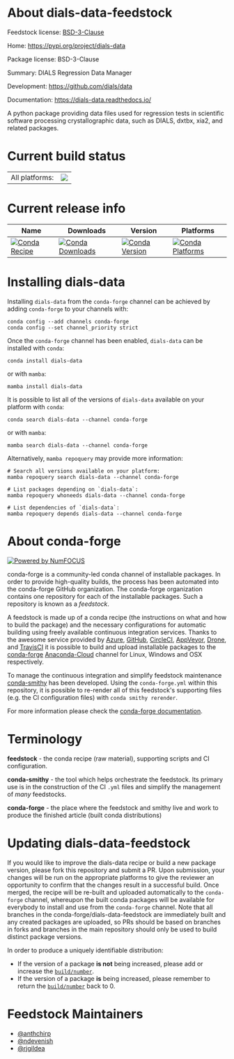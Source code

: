 About dials-data-feedstock
==========================

Feedstock license: [BSD-3-Clause](https://github.com/conda-forge/dials-data-feedstock/blob/main/LICENSE.txt)

Home: https://pypi.org/project/dials-data

Package license: BSD-3-Clause

Summary: DIALS Regression Data Manager

Development: https://github.com/dials/data

Documentation: https://dials-data.readthedocs.io/

A python package providing data files used for regression tests in
scientific software processing crystallographic data, such as DIALS,
dxtbx, xia2, and related packages.


Current build status
====================


<table><tr><td>All platforms:</td>
    <td>
      <a href="https://dev.azure.com/conda-forge/feedstock-builds/_build/latest?definitionId=7900&branchName=main">
        <img src="https://dev.azure.com/conda-forge/feedstock-builds/_apis/build/status/dials-data-feedstock?branchName=main">
      </a>
    </td>
  </tr>
</table>

Current release info
====================

| Name | Downloads | Version | Platforms |
| --- | --- | --- | --- |
| [![Conda Recipe](https://img.shields.io/badge/recipe-dials--data-green.svg)](https://anaconda.org/conda-forge/dials-data) | [![Conda Downloads](https://img.shields.io/conda/dn/conda-forge/dials-data.svg)](https://anaconda.org/conda-forge/dials-data) | [![Conda Version](https://img.shields.io/conda/vn/conda-forge/dials-data.svg)](https://anaconda.org/conda-forge/dials-data) | [![Conda Platforms](https://img.shields.io/conda/pn/conda-forge/dials-data.svg)](https://anaconda.org/conda-forge/dials-data) |

Installing dials-data
=====================

Installing `dials-data` from the `conda-forge` channel can be achieved by adding `conda-forge` to your channels with:

```
conda config --add channels conda-forge
conda config --set channel_priority strict
```

Once the `conda-forge` channel has been enabled, `dials-data` can be installed with `conda`:

```
conda install dials-data
```

or with `mamba`:

```
mamba install dials-data
```

It is possible to list all of the versions of `dials-data` available on your platform with `conda`:

```
conda search dials-data --channel conda-forge
```

or with `mamba`:

```
mamba search dials-data --channel conda-forge
```

Alternatively, `mamba repoquery` may provide more information:

```
# Search all versions available on your platform:
mamba repoquery search dials-data --channel conda-forge

# List packages depending on `dials-data`:
mamba repoquery whoneeds dials-data --channel conda-forge

# List dependencies of `dials-data`:
mamba repoquery depends dials-data --channel conda-forge
```


About conda-forge
=================

[![Powered by
NumFOCUS](https://img.shields.io/badge/powered%20by-NumFOCUS-orange.svg?style=flat&colorA=E1523D&colorB=007D8A)](https://numfocus.org)

conda-forge is a community-led conda channel of installable packages.
In order to provide high-quality builds, the process has been automated into the
conda-forge GitHub organization. The conda-forge organization contains one repository
for each of the installable packages. Such a repository is known as a *feedstock*.

A feedstock is made up of a conda recipe (the instructions on what and how to build
the package) and the necessary configurations for automatic building using freely
available continuous integration services. Thanks to the awesome service provided by
[Azure](https://azure.microsoft.com/en-us/services/devops/), [GitHub](https://github.com/),
[CircleCI](https://circleci.com/), [AppVeyor](https://www.appveyor.com/),
[Drone](https://cloud.drone.io/welcome), and [TravisCI](https://travis-ci.com/)
it is possible to build and upload installable packages to the
[conda-forge](https://anaconda.org/conda-forge) [Anaconda-Cloud](https://anaconda.org/)
channel for Linux, Windows and OSX respectively.

To manage the continuous integration and simplify feedstock maintenance
[conda-smithy](https://github.com/conda-forge/conda-smithy) has been developed.
Using the ``conda-forge.yml`` within this repository, it is possible to re-render all of
this feedstock's supporting files (e.g. the CI configuration files) with ``conda smithy rerender``.

For more information please check the [conda-forge documentation](https://conda-forge.org/docs/).

Terminology
===========

**feedstock** - the conda recipe (raw material), supporting scripts and CI configuration.

**conda-smithy** - the tool which helps orchestrate the feedstock.
                   Its primary use is in the construction of the CI ``.yml`` files
                   and simplify the management of *many* feedstocks.

**conda-forge** - the place where the feedstock and smithy live and work to
                  produce the finished article (built conda distributions)


Updating dials-data-feedstock
=============================

If you would like to improve the dials-data recipe or build a new
package version, please fork this repository and submit a PR. Upon submission,
your changes will be run on the appropriate platforms to give the reviewer an
opportunity to confirm that the changes result in a successful build. Once
merged, the recipe will be re-built and uploaded automatically to the
`conda-forge` channel, whereupon the built conda packages will be available for
everybody to install and use from the `conda-forge` channel.
Note that all branches in the conda-forge/dials-data-feedstock are
immediately built and any created packages are uploaded, so PRs should be based
on branches in forks and branches in the main repository should only be used to
build distinct package versions.

In order to produce a uniquely identifiable distribution:
 * If the version of a package **is not** being increased, please add or increase
   the [``build/number``](https://docs.conda.io/projects/conda-build/en/latest/resources/define-metadata.html#build-number-and-string).
 * If the version of a package **is** being increased, please remember to return
   the [``build/number``](https://docs.conda.io/projects/conda-build/en/latest/resources/define-metadata.html#build-number-and-string)
   back to 0.

Feedstock Maintainers
=====================

* [@anthchirp](https://github.com/anthchirp/)
* [@ndevenish](https://github.com/ndevenish/)
* [@rjgildea](https://github.com/rjgildea/)

